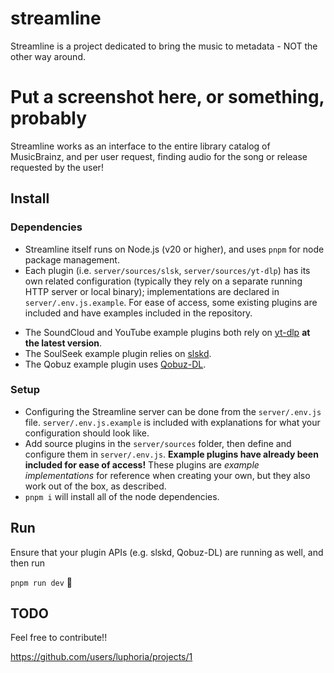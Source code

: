 # streamline
Streamline is a project dedicated to bring the music to metadata - NOT the other way around. 

# Put a screenshot here, or something, probably

Streamline works as an interface to the entire library catalog of MusicBrainz, and per user request, finding audio for the song or release requested by the user!

## Install

### Dependencies
- Streamline itself runs on Node.js (v20 or higher), and uses `pnpm` for node package management.
- Each plugin (i.e. `server/sources/slsk`, `server/sources/yt-dlp`) has its own related configuration (typically they rely on a separate running HTTP server or local binary); implementations are declared in `server/.env.js.example`. For ease of access, some existing plugins are included and have examples included in the repository. 
 * The SoundCloud and YouTube example plugins both rely on [yt-dlp](https://yt-dlp) **at the latest version**. 
 * The SoulSeek example plugin relies on [slskd](https://github.com/slskd/slskd). 
 * The Qobuz example plugin uses [Qobuz-DL](https://github.com/QobuzDL/Qobuz-DL). 

### Setup
- Configuring the Streamline server can be done from the `server/.env.js` file. `server/.env.js.example` is included with explanations for what your configuration should look like. 
- Add source plugins in the `server/sources` folder, then define and configure them in `server/.env.js`. **Example plugins have already been included for ease of access!** These plugins are *example implementations* for reference when creating your own, but they also work out of the box, as described. 
- `pnpm i` will install all of the node dependencies. 

## Run
Ensure that your plugin APIs (e.g. slskd, Qobuz-DL) are running as well, and then run

`pnpm run dev` 🎉

## TODO
Feel free to contribute!!

https://github.com/users/luphoria/projects/1
